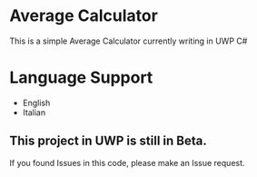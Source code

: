 # Average Calculator
This is a simple Average Calculator currently writing in UWP C#
# Language Support
- English
- Italian
## This project in UWP is still in Beta.
If you found Issues in this code, please make an Issue request.
